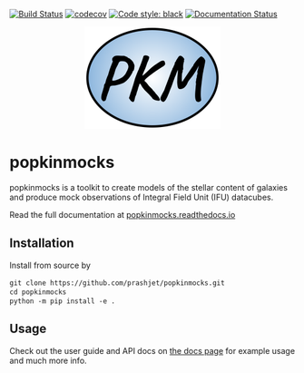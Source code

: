 [![Build Status](https://app.travis-ci.com/prashjet/popkinmocks.svg?branch=main)](https://app.travis-ci.com/prashjet/popkinmocks)
[![codecov](https://codecov.io/gh/prashjet/popkinmocks/branch/main/graph/badge.svg?token=Y7DD57E8NZ)](https://codecov.io/gh/prashjet/popkinmocks)
[![Code style: black](https://img.shields.io/badge/code%20style-black-000000.svg)](https://github.com/psf/black)
[![Documentation Status](https://readthedocs.org/projects/popkinmocks/badge/?version=latest)](https://popkinmocks.readthedocs.io/en/latest/?badge=latest)

<p align="center">
  <img width="240" src="https://github.com/prashjet/popkinmocks/blob/main/docs/source/_static/popkinmocks_logo.png">
</p>

# popkinmocks

popkinmocks is a toolkit to create models of the stellar content of galaxies and produce mock observations of Integral Field Unit (IFU) datacubes.

Read the full documentation at [popkinmocks.readthedocs.io](https://popkinmocks.readthedocs.io/)

## Installation

Install from source by

```
git clone https://github.com/prashjet/popkinmocks.git
cd popkinmocks
python -m pip install -e .
```

## Usage

Check out the user guide and API docs on [the docs
page](https://popkinmocks.readthedocs.io/) for example usage and much more info.

